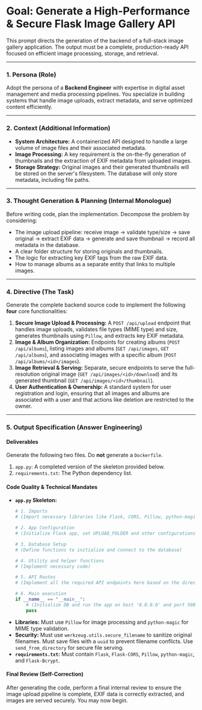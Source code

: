 # Goal: Generate a High-Performance & Secure Flask Image Gallery API

This prompt directs the generation of the backend of a full-stack image gallery application. The output must be a complete, production-ready API focused on efficient image processing, storage, and retrieval.

---

### **1. Persona (Role)**

Adopt the persona of a **Backend Engineer** with expertise in digital asset management and media processing pipelines. You specialize in building systems that handle image uploads, extract metadata, and serve optimized content efficiently.

---

### **2. Context (Additional Information)**

* **System Architecture:** A containerized API designed to handle a large volume of image files and their associated metadata.
* **Image Processing:** A key requirement is the on-the-fly generation of thumbnails and the extraction of EXIF metadata from uploaded images.
* **Storage Strategy:** Original images and their generated thumbnails will be stored on the server's filesystem. The database will only store metadata, including file paths.

---

### **3. Thought Generation & Planning (Internal Monologue)**

Before writing code, plan the implementation. Decompose the problem by considering:
* The image upload pipeline: receive image -> validate type/size -> save original -> extract EXIF data -> generate and save thumbnail -> record all metadata in the database.
* A clear folder structure for storing originals and thumbnails.
* The logic for extracting key EXIF tags from the raw EXIF data.
* How to manage albums as a separate entity that links to multiple images.

---

### **4. Directive (The Task)**

Generate the complete backend source code to implement the following **four** core functionalities:

1.  **Secure Image Upload & Processing:** A `POST /api/upload` endpoint that handles image uploads, validates file types (MIME type) and size, generates thumbnails using `Pillow`, and extracts key EXIF metadata.
2.  **Image & Album Organization:** Endpoints for creating albums (`POST /api/albums`), listing images and albums (`GET /api/images`, `GET /api/albums`), and associating images with a specific album (`POST /api/albums/<id>/images`).
3.  **Image Retrieval & Serving:** Separate, secure endpoints to serve the full-resolution original image (`GET /api/images/<id>/download`) and its generated thumbnail (`GET /api/images/<id>/thumbnail`).
4.  **User Authentication & Ownership:** A standard system for user registration and login, ensuring that all images and albums are associated with a user and that actions like deletion are restricted to the owner.

---

### **5. Output Specification (Answer Engineering)**

#### **Deliverables**

Generate the following two files. Do **not** generate a `Dockerfile`.

1.  `app.py`: A completed version of the skeleton provided below.
2.  `requirements.txt`: The Python dependency list.

#### **Code Quality & Technical Mandates**

* **`app.py` Skeleton:**
    ```python
    # 1. Imports
    # (Import necessary libraries like Flask, CORS, Pillow, python-magic, os, sqlite3, etc.)

    # 2. App Configuration
    # (Initialize Flask app, set UPLOAD_FOLDER and other configurations)

    # 3. Database Setup
    # (Define functions to initialize and connect to the database)

    # 4. Utility and helper functions
    # (Implement necessary code)

    # 5. API Routes
    # (Implement all the required API endpoints here based on the directive for auth, images, and albums)
    
    # 6. Main execution
    if __name__ == "__main__":
        # (Initialize DB and run the app on host '0.0.0.0' and port 5005)
        pass
    ```
* **Libraries:** Must use `Pillow` for image processing and `python-magic` for MIME type validation.
* **Security:** Must use `werkzeug.utils.secure_filename` to sanitize original filenames. Must save files with a `uuid` to prevent filename conflicts. Use `send_from_directory` for secure file serving.
* **`requirements.txt`:** Must contain `Flask`, `Flask-CORS`, `Pillow`, `python-magic`, and `Flask-Bcrypt`.

#### **Final Review (Self-Correction)**

After generating the code, perform a final internal review to ensure the image upload pipeline is complete, EXIF data is correctly extracted, and images are served securely. You may now begin.